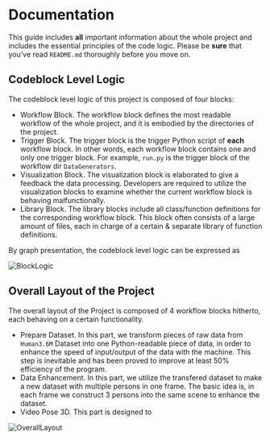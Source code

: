 # Documentation
This guide includes **all** important information about the whole project and includes the essential principles of the code logic. Please be **sure** that you’ve read `README.md` thoroughly before you move on.

## Codeblock Level Logic

The codeblock level logic of this project is conposed of four blocks:

-   Workflow Block. The workflow block defines the most readable workflow of the whole project, and it is embodied by the directories of the project.
-   Trigger Block. The trigger block is the trigger Python script of **each** workflow block. In other words, each workflow block contains one and only one trigger block. For example, `run.py` is the trigger block of the workflow dir `DataGenerators`.
-   Visualization Block. The visualization block is elaborated to give a feedback the data processing. Developers are required to utilize the visualization blocks to examine whether the current workflow block is behaving malfunctionally. 
-   Library Block. The library blocks include all class/function definitions for the corresponding workflow block. This block often consists of a large amount of files, each in charge of a certain & separate library of function definitions.

By graph presentation, the codeblock level logic can be expressed as

![BlockLogic](http://jacklovespictures.oss-cn-beijing.aliyuncs.com/2021-07-12-095640.png)

## Overall Layout of the Project

The overall layout of the Project is composed of 4 workflow blocks hitherto, each behaving on a certain functionality.

-   Prepare Dataset. In this part, we transform pieces of raw data from `Human3.6M` Dataset into one Python-readable piece of data, in order to enhance the speed of input/output of the data with the machine. This step is inevitable and has been proved to improve at least 50% efficiency of the program.
-   Data Enhancement. In this part, we utilize the transfered dataset to make a new dataset with multiple persons in one frame. The basic idea is, in each frame we construct 3 persons into the same scene to enhance the dataset.
-   Video Pose 3D. This part is designed to 

![OverallLayout](http://jacklovespictures.oss-cn-beijing.aliyuncs.com/2021-07-12-095701.png)

